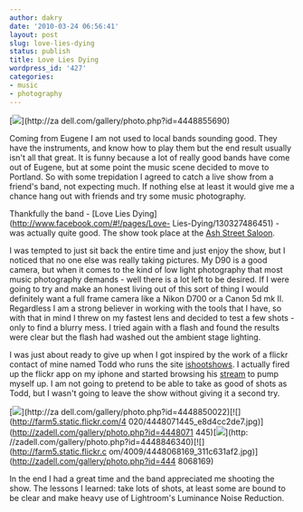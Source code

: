 ```yaml
---
author: dakry
date: '2010-03-24 06:56:41'
layout: post
slug: love-lies-dying
status: publish
title: Love Lies Dying
wordpress_id: '427'
categories:
- music
- photography
---
```


[![](http://farm5.static.flickr.com/4029/4448855690_818824477c.jpg)](http://za
dell.com/gallery/photo.php?id=4448855690)

Coming from Eugene I am not used to local bands sounding good. They have the
instruments, and know how to play them but the end result usually isn't all
that great. It is funny because a lot of really good bands have come out of
Eugene, but at some point the music scene decided to move to Portland. So with
some trepidation I agreed to catch a live show from a friend's band, not
expecting much. If nothing else at least it would give me a chance hang out
with friends and try some music photography.

Thankfully the band - [Love Lies Dying](http://www.facebook.com/#!/pages/Love-
Lies-Dying/130327486451) - was actually quite good. The show took place at the
[Ash Street Saloon](http://www.ashstreetsaloon.com/).

  
I was tempted to just sit back the entire time and just enjoy the show, but I
noticed that no one else was really taking pictures. My D90 is a good camera,
but when it comes to the kind of low light photography that most music
photography demands - well there is a lot left to be desired. If I were going
to try and make an honest living out of this sort of thing I would definitely
want a full frame camera like a Nikon D700 or a Canon 5d mk II. Regardless I
am a strong believer in working with the tools that I have, so with that in
mind I threw on my fastest lens and decided to test a few shots - only to find
a blurry mess. I tried again with a flash and found the results were clear but
the flash had washed out the ambient stage lighting.

I was just about ready to give up when I got inspired by the work of a flickr
contact of mine named Todd who runs the site
[ishootshows](http://ishootshows.com/). I actually fired up the flickr app on
my iphone and started browsing his
[stream](http://www.flickr.com/photos/toddowyoung/) to pump myself up. I am
not going to pretend to be able to take as good of shots as Todd, but I wasn't
going to leave the show without giving it a second try.

[![](http://farm5.static.flickr.com/4035/4448850022_2444bc9509.jpg)](http://za
dell.com/gallery/photo.php?id=4448850022)[![](http://farm5.static.flickr.com/4
020/4448071445_e8d4cc2de7.jpg)](http://zadell.com/gallery/photo.php?id=4448071
445)[![](http://farm5.static.flickr.com/4027/4448846340_cf37fed23b.jpg)](http:
//zadell.com/gallery/photo.php?id=4448846340)[![](http://farm5.static.flickr.c
om/4009/4448068169_311c631af2.jpg)](http://zadell.com/gallery/photo.php?id=444
8068169)

In the end I had a great time and the band appreciated me shooting the show.
The lessons I learned: take lots of shots, at least some are bound to be clear
and make heavy use of Lightroom's Luminance Noise Reduction.

